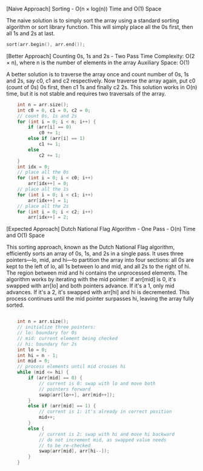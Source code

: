 <p>[Naive Approach] Sorting - O(n × log(n)) Time and O(1) Space

The naive solution is to simply sort the array using a standard sorting algorithm or sort library function. This will simply place all the 0s first, then all 1s and 2s at last.</p>

```cpp
sort(arr.begin(), arr.end());
```

<p>[Better Approach] Counting 0s, 1s and 2s - Two Pass
Time Complexity: O(2 × n), where n is the number of elements in the array
Auxiliary Space: O(1)

A better solution is to traverse the array once and count number of 0s, 1s and 2s, say c0, c1 and c2 respectively. Now traverse the array again, put c0 (count of 0s) 0s first, then c1 1s and finally c2 2s. This solution works in O(n) time, but it is not stable and requires two traversals of the array.</p>

```cpp
    int n = arr.size();
    int c0 = 0, c1 = 0, c2 = 0;
    // count 0s, 1s and 2s
    for (int i = 0; i < n; i++) {
        if (arr[i] == 0)
            c0 += 1;
        else if (arr[i] == 1)
            c1 += 1;
        else
            c2 += 1;
    }
    int idx = 0;
    // place all the 0s
    for (int i = 0; i < c0; i++)
        arr[idx++] = 0;
    // place all the 1s
    for (int i = 0; i < c1; i++)
        arr[idx++] = 1;
    // place all the 2s
    for (int i = 0; i < c2; i++)
        arr[idx++] = 2;
```

<p>[Expected Approach] Dutch National Flag Algorithm - One Pass - O(n) Time and O(1) Space

This sorting approach, known as the Dutch National Flag algorithm, efficiently sorts an array of 0s, 1s, and 2s in a single pass. It uses three pointers—lo, mid, and hi—to partition the array into four sections: all 0s are kept to the left of lo, all 1s between lo and mid, and all 2s to the right of hi. The region between mid and hi contains the unprocessed elements. The algorithm works by iterating with the mid pointer: if arr[mid] is 0, it's swapped with arr[lo] and both pointers advance. If it's a 1, only mid advances. If it's a 2, it's swapped with arr[hi] and hi is decremented. This process continues until the mid pointer surpasses hi, leaving the array fully sorted.</p>

```cpp

    int n = arr.size();
    // initialize three pointers:
    // lo: boundary for 0s
    // mid: current element being checked
    // hi: boundary for 2s
    int lo = 0;
    int hi = n - 1;
    int mid = 0;
    // process elements until mid crosses hi
    while (mid <= hi) {
        if (arr[mid] == 0) {
            // current is 0: swap with lo and move both 
            // pointers forward
            swap(arr[lo++], arr[mid++]);
        }
        else if (arr[mid] == 1) {
            // current is 1: it's already in correct position
            mid++;
        }
        else {
            // current is 2: swap with hi and move hi backward
            // do not increment mid, as swapped value needs
            // to be re-checked
            swap(arr[mid], arr[hi--]);
        }
    }
